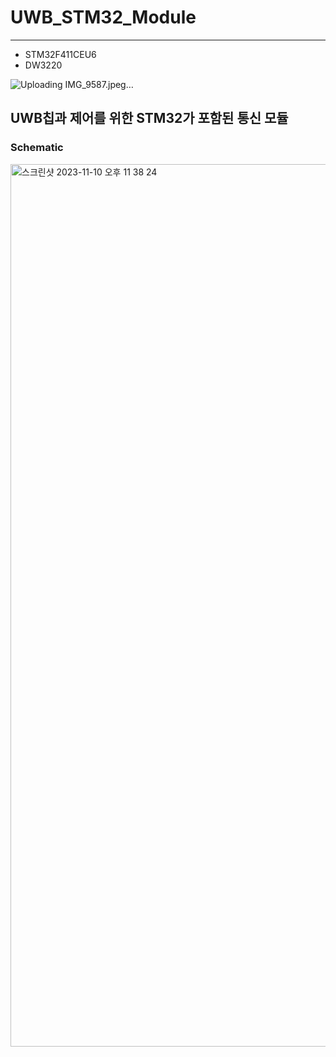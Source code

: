 # UWB_STM32_Module
-------

- STM32F411CEU6
- DW3220

![Uploading IMG_9587.jpeg…]()

## UWB칩과 제어를 위한 STM32가 포함된 통신 모듈


### Schematic

<img width="1412" alt="스크린샷 2023-11-10 오후 11 38 24" src="https://github.com/UWBV2Xsystem/2023ESWContest_free_1136/assets/109073690/e581f0be-f5b3-4be0-b938-fa69cb54b8cc">

